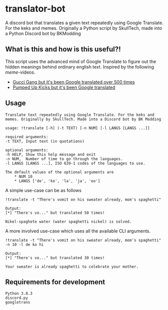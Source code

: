 # translator-bot
A discord bot that translates a given text repeatedly using Google Translate. For the keks and memes. Originally a Python script by SkullTech, made into a Python Discord bot by BKModding

## What is this and how is this useful?!
This script uses the advanced mind of Google Translate to figure out the hidden meanings behind ordinary english text.
Inspired by the following _meme_-videos.

- [Gucci Gang but it's been Google translated over 500 times](https://youtu.be/HMReGXCtTiM)
- [Pumped Up Kicks but it's been Google translated](https://youtu.be/ZMR395zmT1k)

## Usage

```
Translate text repeatedly using Google Translate. For the keks and memes. Originally by SkullTech. Made into a Discord bot by BK Modding

usage: !translate [-h] (-t TEXT) [-n NUM] [-l LANGS [LANGS ...]]

required arguments:
-t TEXT, Input text (in quotations)

optional arguments:
-h HELP, Show this help message and exit
-n NUM,  Number of time to go through the languages.
-l LANGS [LANGS ...], ISO 639-1 codes of the languages to use.

The default values of the optional arguments are
    * NUM 10
    * LANGS ['de', 'ko', 'la', 'ja', 'eo']
```

A simple use-case can be as follows
```Discord:
!translate -t "There's vomit on his sweater already, mom's spaghetti"

Output:
[*] "There's vo..." but translated 50 times!

Nikel-spaghete water (water spaghetti nickel) is solved.
```

A more involved use-case which uses all the available CLI arguments.
```Discord
!translate -t "There's vomit on his sweater already, mom's spaghetti" -n 10 -l de ko hi

Output:
[*] "There's vo..." but translated 30 times!

Your sweater is already spaghetti to celebrate your mother.
```

## Requirements for development 
```
Python 3.8.3
discord.py
googletrans
```